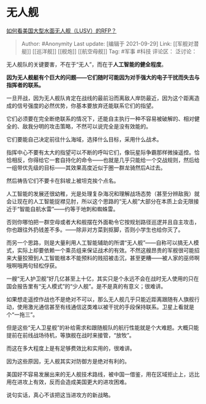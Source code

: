 # 无人舰
[如何看美国大型水面无人舰（LUSV）的RFP？](https://www.zhihu.com/question/398151158/answer/2146972307)

> Author: #Anonymity
> Last update: [编辑于 2021-09-29]
> Link: [[军舰对潜艇]] [[巡洋舰]] [[舰炮]] [[航空母舰]]
> Tag: #军事 #科技
> 评论区：
> 泛讨论：

无人舰队的关键要害，不在于“无人”，而在于**人工智能的健全程度**。

**因为无人舰艇有个巨大的问题——它们随时可能因为对手强大的电子干扰而失去与指挥者的联系。**

一旦开战，因为无人舰队肯定在战线的最前沿而离敌人岸防最近，因为这个距离造成的信号强度的必然优势，你基本要放弃还能联系它们的指望。

它们必须要在完全断绝联系的情况下，还能自主执行一种不容易被破解的、相对健全的、敌我分明的攻击策略，不然可以说完全是没有效能的。

它们要能自己决定前往什么海域，选择什么目标，采用什么战术。

指挥中心不要有太大的指望可以不断的呼叫它们，像玩星际争霸那样微操遥控。恰恰相反，你得给它一套自持化的命令——也就是几乎只能给一个交战规则，然后给一组带优先级的目标——其效果高度近似于圈一群龙骑然后A过去。

然后祷告它们不要卡在斜坡上被坦克挨个点名。

人工智能的发展还很幼稚，光是处理复杂海况和理解战场态势（甚至分辨敌我）就会让现在的人工智能捉襟见肘，所以这个思路的“无人舰”大部分在本质上会无限接近于“智能自航水雷”——约等于地刺和蜘蛛雷。

否则你哪怕把一群空母或者大和舰摆在外面勒令它按规划路径巡逻并且自主攻击，你也跟往外扔钱差不多。——除非对方菜到抠脚，否则小学生也给你灭了。

而另一个思路，则是大量利用人工智能辅助的所谓“无人舰”——自称可以搞无人模式，实际上却要依赖一个乘员组来保证战术的有效。不然这艘昂贵的军舰很可能招来大量狡猾到人工智能根本不能预料的贱招被击沉，甚至更糟——被人家的巫师啊哦啊哦两句轻松俘获。

一艘“无人护卫舰”好几亿甚至上十亿，其实只是个永远不会在战时无人使用的只在国会报告里有“无人模式”的“少人舰”。是不是真的有意义；很难讲。

如果想走遥控作战也不是绝对不可以，那么无人舰几乎只能近距离跟随有人旗舰行动，使用激光通信甚至有线通信这类难以被干扰的手段保持联系。卫星上看就是个“一拖三”。

但是这些“无人卫星舰”的补给需求和跟随舰队的航行性能就是个大难题。大概只能提前在前线战场待机，等旗舰在战时来接管，“放牧”。

而这在多大程度上是有足够费效比和实用的，很难讲。

因为这些原因，无人舰其实对防御方是绝对有利的。

美国好不容易发展出来的无人舰技术路线，被中国一借鉴，用在区域拒止上，远比用在进攻上有效，反而会造成美国更大的进攻困难。

说句实话，真心不该把这当进攻方的新战略。
